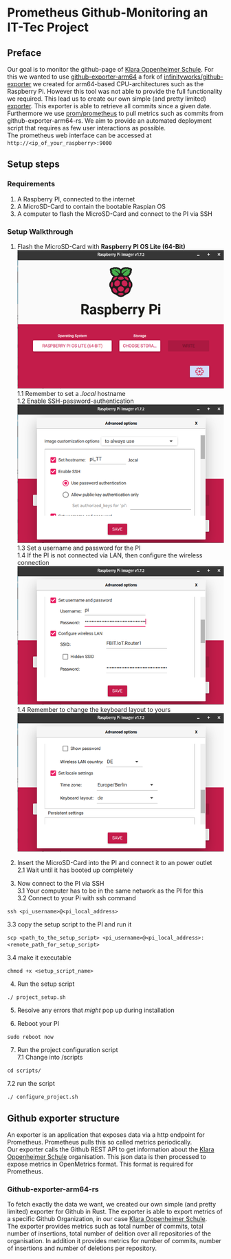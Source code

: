 # Prometheus Github-Monitoring an IT-Tec Project

## Preface

Our goal is to monitor the github-page of [Klara Oppenheimer Schule](https://github.com/KlaraOppenheimerSchule). For
this we wanted to use [github-exporter-arm64](https://github.com/Shahondin1624/github-exporter-arm64) a fork
of [infinityworks/github-exporter](https://github.com/infinityworks/github-exporter) we created for arm64-based
CPU-architectures such as the Raspberry Pi. However this tool was not able to provide the full functionality we required. 
This lead us to create our own simple (and pretty limited) [exporter](https://github.com/Shahondin1624/github-exporter-arm64-rs).
This exporter is able to retrieve all commits since a given date. Furthermore we
use [prom/prometheus](https://hub.docker.com/r/prom/prometheus) to pull metrics such as commits from
github-exporter-arm64-rs. We aim to provide an automated deployment script that requires as few user interactions as
possible.  
The prometheus web interface can be accessed at ```http://<ip_of_your_raspberry>:9000```

## Setup steps

### Requirements

1. A Raspberry PI, connected to the internet
2. A MicroSD-Card to contain the bootable Raspian OS
3. A computer to flash the MicroSD-Card and connect to the PI via SSH

### Setup Walkthrough

1. Flash the MicroSD-Card with **Raspberry PI OS Lite (64-Bit)**  
   ![Screenshot of Raspberry Pi Imager](https://raw.githubusercontent.com/Shahondin1624/IT-Tec_Prometheus/main/screenshots/1_Imager_1.png)  
   1.1 Remember to set a *.local* hostname  
   1.2 Enable SSH-password-authentication  
   ![Screenshot of Raspberry Pi Imager showing options to set local hostname and ssh connection](https://raw.githubusercontent.com/Shahondin1624/IT-Tec_Prometheus/main/screenshots/1_Imager_2.png)  
   1.3 Set a username and password for the PI  
   1.4 If the PI is not connected via LAN, then configure the wireless connection  
   ![Screenshot of Raspberry Pi Imager showing options to set local hostname and ssh connection](https://raw.githubusercontent.com/Shahondin1624/IT-Tec_Prometheus/main/screenshots/1_Imager_3.png)  
   1.4 Remember to change the keyboard layout to yours  
   ![Screenshot of Raspberry Pi Imager showing options to set local hostname and ssh connection](https://raw.githubusercontent.com/Shahondin1624/IT-Tec_Prometheus/main/screenshots/1_Imager_4.png)

2. Insert the MicroSD-Card into the PI and connect it to an power outlet  
   2.1 Wait until it has booted up completely

3. Now connect to the PI via SSH  
   3.1 Your computer has to be in the same network as the PI for this  
   3.2 Connect to your Pi with ssh command

```
ssh <pi_username>@<pi_local_address>
```  

3.3 copy the setup script to the PI and run it

```
scp <path_to_the_setup_script> <pi_username>@<pi_local_address>:<remote_path_for_setup_script>
```  

3.4 make it executable

```
chmod +x <setup_script_name>
```  

4. Run the setup script

```
./ project_setup.sh
```  

5. Resolve any errors that *might* pop up during installation


6. Reboot your PI

```
sudo reboot now
```

7. Run the project configuration script  
   7.1 Change into /scripts

```
cd scripts/
```  

7.2 run the script

```
./ configure_project.sh
```


## Github exporter structure

An exporter is an application that exposes data via a http endpoint for Prometheus. Prometheus pulls this so called metrics periodically.  
Our exporter calls the Github REST API to get information about the [Klara Oppenheimer Schule](https://github.com/KlaraOppenheimerSchule) organisation. This json data is then processed to expose metrics in OpenMetrics format. This format is required for Prometheus.
### Github-exporter-arm64-rs

To fetch exactly the data we want, we created our own simple (and pretty limited) exporter for Github in Rust. The exporter is able to export metrics of a specific Github Organization, in our case [Klara Oppenheimer Schule](https://github.com/KlaraOppenheimerSchule).  
The exporter provides metrics such as total number of commits, total number of insertions, total number of delition over all repositories of the organisation. In addition it provides metrics for number of commits, number of insertions and number of deletions per repository.
